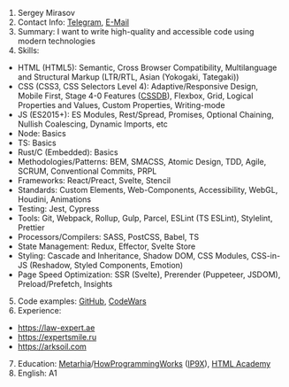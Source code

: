 1. Sergey Mirasov
2. Contact Info: [Telegram](https://t.me/newbornfrontender), [E-Mail](newbornfrontender@gmail.com)
3. Summary: I want to write high-quality and accessible code using modern technologies
4. Skills:

- HTML (HTML5): Semantic, Cross Browser Compatibility, Multilanguage and Structural Markup (LTR/RTL, Asian (Yokogaki, Tategaki))
- CSS (CSS3, CSS Selectors Level 4): Adaptive/Responsive Design, Mobile First, Stage 4-0 Features ([CSSDB](https://cssdb.org)), Flexbox, Grid, Logical Properties and Values, Custom Properties, Writing-mode
- JS (ES2015+): ES Modules, Rest/Spread, Promises, Optional Chaining, Nullish Coalescing, Dynamic Imports, etc
- Node: Basics
- TS: Basics
- Rust/C (Embedded): Basics
- Methodologies/Patterns: BEM, SMACSS, Atomic Design, TDD, Agile, SCRUM, Conventional Commits, PRPL
- Frameworks: React/Preact, Svelte, Stencil
- Standards: Custom Elements, Web-Components, Accessibility, WebGL, Houdini, Animations
- Testing: Jest, Cypress
- Tools: Git, Webpack, Rollup, Gulp, Parcel, ESLint (TS ESLint), Stylelint, Prettier
- Processors/Compilers: SASS, PostCSS, Babel, TS
- State Management: Redux, Effector, Svelte Store
- Styling: Cascade and Inheritance, Shadow DOM, CSS Modules, CSS-in-JS (Reshadow, Styled Components, Emotion)
- Page Speed Optimization: SSR (Svelte), Prerender (Puppeteer, JSDOM), Preload/Prefetch, Insights

5. Code examples: [GitHub](https://github.com/newbornfrontender?tab=repositories), [CodeWars](https://www.codewars.com/users/newbornfrontender)
6. Experience:

  - https://law-expert.ae
  - https://expertsmile.ru
  - https://arksoil.com
  
7. Education: [Metarhia](https://github.com/metarhia)/[HowProgrammingWorks](https://github.com/HowProgrammingWorks) ([IP9X](https://github.com/HowProgrammingWorks/Index)), [HTML Academy](https://htmlacademy.ru/profile/id518007)
8. English: A1
